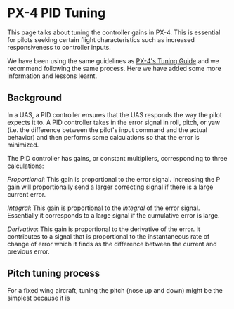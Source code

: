 # PX-4 PID Tuning

This page talks about tuning the controller gains in PX-4. This is essential for pilots seeking certain flight characteristics such as increased responsiveness to controller inputs.

We have been using the same guidelines as [PX-4's Tuning Guide](https://docs.px4.io/main/en/config_fw/pid_tuning_guide_fixedwing.html) and we recommend following the same process. Here we have added some more information and lessons learnt.

## Background 

In a UAS, a PID controller ensures that the UAS responds the way the pilot expects it to. A PID controller takes in the error signal in roll, pitch, or yaw (i.e. the difference between the pilot's input command and the actual behavior) and then performs some calculations so that the error is minimized.

The PID controller has gains, or constant multipliers, corresponding to three calculations:

*Proportional*: This gain is proportional to the error signal. Increasing the P gain will proportionally send a larger correcting signal if there is a large current error.

*Integral*: This gain is proportional to the *integral* of the error signal. Essentially it corresponds to a large signal if the cumulative error is large.

*Derivative*: This gain is proportional to the derivative of the error. It contributes to a signal that is proportional to the instantaneous rate of change of error which it finds as the difference between the current and previous error.

## Pitch tuning process

For a fixed wing aircraft, tuning the pitch (nose up and down) might be the simplest because it is 
